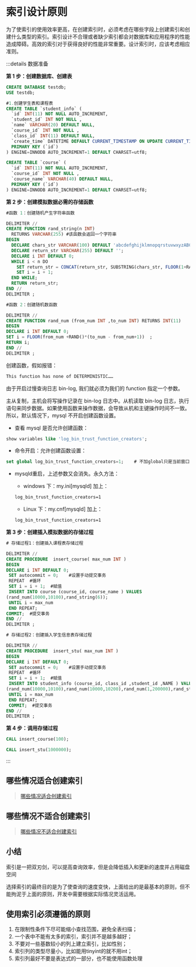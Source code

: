 # 索引设计原则

为了使索引的使用效率更高，在创建索引时，必须考虑在哪些字段上创建索引和创建什么类型的索引。索引设计不合理或者缺少索引都会对数据库和应用程序的性能造成障碍。高效的索引对于获得良好的性能非常重要。设计索引时，应该考虑相应准则。

:::details 数据准备

**第 1 步：创建数据库、创建表**

```sql
CREATE DATABASE testdb;
USE testdb;

#1.创建学生表和课程表
CREATE TABLE `student_info` (
  `id` INT(11) NOT NULL AUTO_INCREMENT,
  `student_id` INT NOT NULL ,
  `name` VARCHAR(20) DEFAULT NULL,
  `course_id` INT NOT NULL ,
  `class_id` INT(11) DEFAULT NULL,
  `create_time` DATETIME DEFAULT CURRENT_TIMESTAMP ON UPDATE CURRENT_TIMESTAMP,
  PRIMARY KEY (`id`)
) ENGINE=INNODB AUTO_INCREMENT=1 DEFAULT CHARSET=utf8;

CREATE TABLE `course` (
  `id` INT(11) NOT NULL AUTO_INCREMENT,
  `course_id` INT NOT NULL ,
  `course_name` VARCHAR(40) DEFAULT NULL,
  PRIMARY KEY (`id`)
) ENGINE=INNODB AUTO_INCREMENT=1 DEFAULT CHARSET=utf8;
```

**第 2 步：创建模拟数据必需的存储函数**

```sql
#函数 1：创建随机产生字符串函数

DELIMITER //
CREATE FUNCTION rand_string(n INT)
  RETURNS VARCHAR(255) #该函数会返回一个字符串
BEGIN
  DECLARE chars_str VARCHAR(100) DEFAULT 'abcdefghijklmnopqrstuvwxyzABCDEFGHIJKLMNOPQRSTUVWXYZ';
  DECLARE return_str VARCHAR(255) DEFAULT '';
  DECLARE i INT DEFAULT 0;
  WHILE i < n DO
    SET return_str = CONCAT(return_str, SUBSTRING(chars_str, FLOOR(1+RAND()*52), 1));
    SET i = i + 1;
  END WHILE;
  RETURN return_str;
END //
DELIMITER ;

#函数 2：创建随机数函数

DELIMITER //
CREATE FUNCTION rand_num (from_num INT ,to_num INT) RETURNS INT(11)
BEGIN
DECLARE i INT DEFAULT 0;
SET i = FLOOR(from_num +RAND()*(to_num - from_num+1))  ;
RETURN i;
END //
DELIMITER ;
```

创建函数，假如报错：

```txt
This function has none of DETERMINISTIC……
```

由于开启过慢查询日志 bin-log, 我们就必须为我们的 function 指定一个参数。

主从复制，主机会将写操作记录在 bin-log 日志中。从机读取 bin-log 日志，执行语句来同步数据。如果使用函数来操作数据，会导致从机和主键操作时间不一致。所以，默认情况下，mysql 不开启创建函数设置。

- 查看 mysql 是否允许创建函数：

```sql
show variables like 'log_bin_trust_function_creators';
```

- 命令开启：允许创建函数设置：

```sql
set global log_bin_trust_function_creators=1;    # 不加global只是当前窗口有效。
```

- mysqld重启，上述参数又会消失。永久方法：

  - windows 下：my.ini[mysqld] 加上：
  
  ```txt
  log_bin_trust_function_creators=1
  ```
  
  - Linux 下：my.cnf[mysqld] 加上：
  
  ```txt
  log_bin_trust_function_creators=1
  ```

**第 3 步：创建插入模拟数据的存储过程**

```sql
# 存储过程1：创建插入课程表存储过程

DELIMITER //
CREATE PROCEDURE  insert_course( max_num INT )
BEGIN
DECLARE i INT DEFAULT 0;
 SET autocommit = 0;    #设置手动提交事务
 REPEAT  #循环
 SET i = i + 1;  #赋值
 INSERT INTO course (course_id, course_name ) VALUES
(rand_num(10000,10100),rand_string(6));
 UNTIL i = max_num
 END REPEAT;
COMMIT;  #提交事务
END //
DELIMITER ;

# 存储过程2：创建插入学生信息表存储过程

DELIMITER //
CREATE PROCEDURE  insert_stu( max_num INT )
BEGIN
DECLARE i INT DEFAULT 0;
 SET autocommit = 0;    #设置手动提交事务
 REPEAT  #循环
 SET i = i + 1;  #赋值
 INSERT INTO student_info (course_id, class_id ,student_id ,NAME ) VALUES
(rand_num(10000,10100),rand_num(10000,10200),rand_num(1,200000),rand_string(6));
 UNTIL i = max_num
 END REPEAT;
 COMMIT;  #提交事务
END //
DELIMITER ;
```

**第 4 步：调用存储过程**

```sql
CALL insert_course(100);

CALL insert_stu(1000000);
```

:::

## 哪些情况适合创建索引

> [哪些情况适合创建索引](./哪些情况适合创建索引.md)

## 哪些情况不适合创建索引

> [哪些情况不适合创建索引](./哪些情况不适合创建索引.md)

## 小结

索引是一把双刃剑，可以提高查询效率，但是会降低插入和更新的速度并占用磁盘空间

选择索引的最终目的是为了使查询的速度变快，上面给出的是最基本的原则，但不能拘泥于上面的原则，开发中需要根据实际情况灵活运用。

## 使用索引必须遵循的原则

1. 在限制性条件下尽可能缩小查找范围，避免全表扫描；
2. 一个表中不能有太多的索引，索引并不是越多越好；
3. 不要对一些基数较小的列上建立索引，比如性别；
4. 索引列的类型尽量小，比如能用tinyint的就不用int；
5. 索引列最好不要是表达式的一部分，也不能使用函数处理

